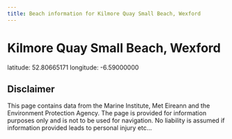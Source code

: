```yaml
---
title: Beach information for Kilmore Quay Small Beach, Wexford
---
```

# Kilmore Quay Small Beach, Wexford 

<div class="location-info">latitude: 52.80665171 longitude: -6.59000000</div>
<div class="met-eireann-warnings"></div>
<div></div>

## Disclaimer

This page contains data from the Marine Institute, 
Met Eireann and the Environment Protection Agency. The page is provided for
information purposes only and is not to be used for navigation. No liability 
is assumed if information provided leads to personal injury etc...